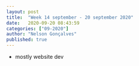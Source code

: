 ```yaml
---
layout: post
title:  "Week 14 september - 20 september 2020"
date:   2020-09-20 08:43:59
categories: ["09-2020"]
author: "Nelson Gonçalves"
published: true
---
```


* mostly website dev

